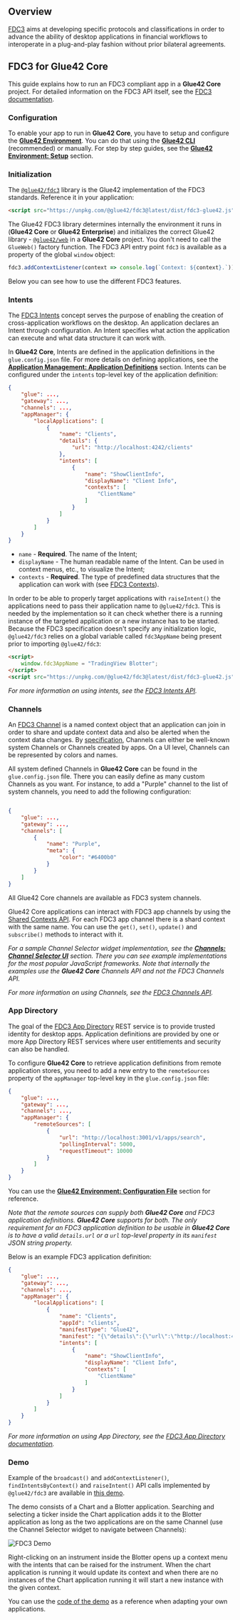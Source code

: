 ## Overview

[FDC3](https://fdc3.finos.org/) aims at developing specific protocols and classifications in order to advance the ability of desktop applications in financial workflows to interoperate in a plug-and-play fashion without prior bilateral agreements.

## FDC3 for Glue42 Core

This guide explains how to run an FDC3 compliant app in a **Glue42 Core** project. For detailed information on the FDC3 API itself, see the [FDC3 documentation](https://fdc3.finos.org/docs/next/api/overview).

### Configuration

To enable your app to run in **Glue42 Core**, you have to setup and configure the [**Glue42 Environment**](../../core-concepts/environment/overview/index.html). You can do that using the [**Glue42 CLI**](../../core-concepts/cli/index.html) (recommended) or manually. For step by step guides, see the [**Glue42 Environment: Setup**](../../core-concepts/environment/setup/index.html) section.

### Initialization

The [`@glue42/fdc3`](https://www.npmjs.com/package/@glue42/fdc3) library is the Glue42 implementation of the FDC3 standards. Reference it in your application:

```html
<script src="https://unpkg.com/@glue42/fdc3@latest/dist/fdc3-glue42.js"></script>
```

The Glue42 FDC3 library determines internally the environment it runs in (**Glue42 Core** or **Glue42 Enterprise**) and initializes the correct Glue42 library - [`@glue42/web`](https://www.npmjs.com/package/@glue42/web) in a **Glue42 Core** project. You don't need to call the `GlueWeb()` factory function. The FDC3 API entry point `fdc3` is available as a property of the global `window` object:

```javascript
fdc3.addContextListener(context => console.log(`Context: ${context}.`));
```

Below you can see how to use the different FDC3 features.

### Intents

The [FDC3 Intents](https://fdc3.finos.org/docs/next/intents/overview) concept serves the purpose of enabling the creation of cross-application workflows on the desktop. An application declares an Intent through configuration. An Intent specifies what action the application can execute and what data structure it can work with.

In **Glue42 Core**, Intents are defined in the application definitions in the `glue.config.json` file. For more details on defining applications, see the [**Application Management: Application Definitions**](../application-management/index.html#enabling_application_management-application_definitions) section. Intents can be configured under the `intents` top-level key of the application definition:

```json
{
    "glue": ...,
    "gateway": ...,
    "channels": ...,
    "appManager": {
        "localApplications": [
            {
                "name": "Clients",
                "details": {
                    "url": "http://localhost:4242/clients"
                },
                "intents": [
                    {
                        "name": "ShowClientInfo",
                        "displayName": "Client Info",
                        "contexts": [
                            "ClientName"
                        ]
                    }
                ]
            }
        ]
    }
}
```

- `name` - **Required**. The name of the Intent;
- `displayName` - The human readable name of the Intent. Can be used in context menus, etc., to visualize the Intent;
- `contexts` - **Required**. The type of predefined data structures that the application can work with (see [FDC3 Contexts](https://fdc3.finos.org/docs/next/context/overview)).

In order to be able to properly target applications with `raiseIntent()` the applications need to pass their application name to `@glue42/fdc3`. This is needed by the implementation so it can check whether there is a running instance of the targeted application or a new instance has to be started. Because the FDC3 specification doesn't specify any initialization logic, `@glue42/fdc3` relies on a global variable called `fdc3AppName` being present prior to importing `@glue42/fdc3`:

```html
<script>
    window.fdc3AppName = "TradingView Blotter";
</script>
<script src="https://unpkg.com/@glue42/fdc3@latest/dist/fdc3-glue42.js"></script>
```

*For more information on using intents, see the [FDC3 Intents API](https://fdc3.finos.org/docs/next/intents/overview).*

### Channels

An [FDC3 Channel](https://fdc3.finos.org/docs/next/api/ref/Channel) is a named context object that an application can join in order to share and update context data and also be alerted when the context data changes. By [specification](https://fdc3.finos.org/docs/next/api/spec#context-channels), Channels can either be well-known system Channels or Channels created by apps. On a UI level, Channels can be represented by colors and names.

All system defined Channels in **Glue42 Core** can be found in the `glue.config.json` file. There you can easily define as many custom Channels as you want. For instance, to add a "Purple" channel to the list of system channels, you need to add the following configuration:

```json

{
    "glue": ...,
    "gateway": ...,
    "channels": [
        {
            "name": "Purple",
            "meta": {
                "color": "#6400b0"
            }
        }
    ]
}
```

All Glue42 Core channels are available as FDC3 system channels.

Glue42 Core applications can interact with FDC3 app channels by using the [Shared Contexts API](../shared-contexts/index.html). For each FDC3 app channel there is a shard context with the same name. You can use the `get()`, `set()`, `update()` and `subscribe()` methods to interact with it.

*For a sample Channel Selector widget implementation, see the [**Channels: Channel Selector UI**](../channels/index.html#channel_selector_ui) section. There you can see example implementations for the most popular JavaScript frameworks. Note that internally the examples use the **Glue42 Core** Channels API and not the FDC3 Channels API.*

*For more information on using Channels, see the [FDC3 Channels API](https://fdc3.finos.org/docs/next/api/ref/Channel).*

### App Directory

The goal of the [FDC3 App Directory](https://fdc3.finos.org/docs/next/app-directory/overview) REST service is to provide trusted identity for desktop apps. Application definitions are provided by one or more App Directory REST services where user entitlements and security can also be handled.

To configure **Glue42 Core** to retrieve application definitions from remote application stores, you need to add a new entry to the `remoteSources` property of the `appManager` top-level key in the `glue.config.json` file:

```json
{
    "glue": ...,
    "gateway": ...,
    "channels": ...,
    "appManager": {
        "remoteSources": [
            {
                "url": "http://localhost:3001/v1/apps/search",
                "pollingInterval": 5000,
                "requestTimeout": 10000
            }
        ]
    }
}
```

You can use the [**Glue42 Environment: Configuration File**](../../core-concepts/environment/overview/index.html#configuration_file) section for reference.

*Note that the remote sources can supply both **Glue42 Core** and FDC3 application definitions. **Glue42 Core** supports for both. The only requirement for an FDC3 application definition to be usable in **Glue42 Core** is to have a valid `details.url` or a `url` top-level property in its `manifest` JSON string property.*

Below is an example FDC3 application definition:

```json
{
    "glue": ...,
    "gateway": ...,
    "channels": ...,
    "appManager": {
        "localApplications": [
            {
                "name": "Clients",
                "appId": "clients",
                "manifestType": "Glue42",
                "manifest": "{\"details\":{\"url\":\"http://localhost:4242/clients\"}}",
                "intents": [
                    {
                        "name": "ShowClientInfo",
                        "displayName": "Client Info",
                        "contexts": [
                            "ClientName"
                        ]
                    }
                ]
            }
        ]
    }
}
```

*For more information on using App Directory, see the [FDC3 App Directory documentation](https://fdc3.finos.org/docs/next/app-directory/overview).*

### Demo

Example of the `broadcast()` and `addContextListener()`, `findIntentsByContext()` and `raiseIntent()` API calls implemented by `@glue42/fdc3` are available in [this demo](https://fdc3-demo.glue42.com).

The demo consists of a Chart and a Blotter application. Searching and selecting a ticker inside the Chart application adds it to the Blotter application as long as the two applications are on the same Channel (use the Channel Selector widget to navigate between Channels):

![FDC3 Demo](../../../images/fdc3/fdc3-demo.gif)

Right-clicking on an instrument inside the Blotter opens up a context menu with the intents that can be raised for the instrument. When the chart application is running it would update its context and when there are no instances of the Chart application running it will start a new instance with the given context.

You can use the [code of the demo](https://github.com/Glue42/fdc3-demos/tree/adapt-for-glue42) as a reference when adapting your own applications.
